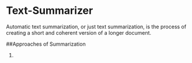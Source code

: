 # Text-Summarizer
Automatic text summarization, or just text summarization, is the process of creating a short and coherent version of a longer document.

##Approaches of Summarization

1.

